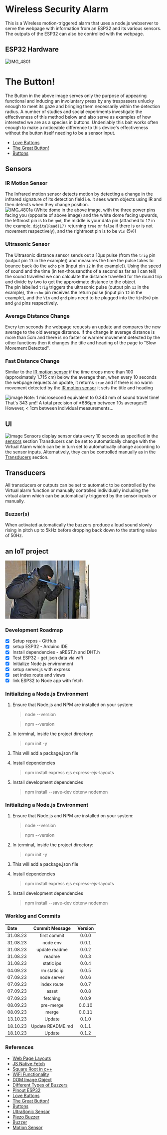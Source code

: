 # Wireless Security Alarm
This is a Wireless motion-triggered alarm that uses a node.js webserver to serve the webpage with information from an ESP32 and its various sensors. The outputs of the ESP32 can also be controlled with the webpage. 
## ESP32 Hardware
![IMG_4801](https://github.com/Fukushima299792458/IoT-Weather/assets/132644178/8d4f013f-bea6-4465-b910-f30d38808d28)
# The Button!  
The Button in the above image serves only the purpose of appearing functional and inducing an involuntary press by any trespassers unlucky enough to meet its gaze and bringing them necessarily within the detection radius.
A number of studies and social experiments investigate the effectiveness of this method below and also serve as examples of how interested we are as a species in buttons. Undeniably this bait works often enough to make a noticeable difference to this device's effectiveness without the button itself needing to be a sensor input.
- [Love Buttons](https://techcrunch.com/2018/03/20/researchers-find-the-best-way-to-press-a-button/)
- [The Great Button!](https://www.vox.com/2015/4/10/8383165/reddit-button-explained)
- [Buttons](https://www.talkbass.com/threads/the-psychology-of-button-pushing-and-effective-responses-to-it.1319409/#:~:text=My%20opinion%20on%20this%20is,does%20the%20same%20to%20them.) 


## Sensors
### IR Motion Sensor
The Infrared motion sensor detects motion by detecting a change in the infrared signature of its detection field i.e. it sees warm objects using IR and then detects when they change position.  
![IMG_4801a](https://github.com/Fukushima299792458/IoT-Weather/assets/132644178/a8ae80d4-ae6d-4876-ac03-aa26b792de73)
(White dome in the above image, with the three power pins facing you (opposite of above image) and the white dome facing upwards, the leftmost pin is to be `gnd`, the middle is your data pin (attached to `17` in the example. `digitalRead(17)` returning `true` or `false` if there is or is not movement respectively), and the rightmost pin is to be `Vin` (5v))



### Ultrasonic Sensor
The Ultrasonic distance sensor sends out a 10µs pulse (from the `trig` pin (output pin `13` in the example)) and measures the time the pulse takes to bounce back (to the `echo` pin (input pin `12` in the example)). Using the speed of sound and the time (in ten-thousandths of a second as far as I can tell) the sound travelled we can calculate the distance travelled for the round trip and divide by two to get the approximate distance to the object.  
The pin labelled `trig` triggers the ultrasonic pulse (output pin `13` in the example), the `echo` pin receives the return pulse (input pin `12` in the example), and the `Vin` and `gnd` pins need to be plugged into the `Vin`(5v) pin and `gnd` pins respectively.  
  
### Average Distance Change
Every ten seconds the webpage requests an update and compares the new average to the old average distance. If the change in average distance is more than 5cm and there is no faster or warmer movement detected by the other functions then it changes the title and heading of the page to "Slow Movement Detected".  
  
### Fast Distance Change
Similar to the [IR motion sensor](https://github.com/Fukushima299792458/IoT-Weather/edit/main/README.md#ir-motion-sensor) if the time drops more than 100 (approximately 1.715 cm) below the average then, when every 10 seconds the webpage requests an update, it returns `true` and if there is no warm movement detected by the [IR motion sensor](https://github.com/Fukushima299792458/IoT-Weather/edit/main/README.md#ir-motion-sensor) it sets the title and heading  
  
![image](https://github.com/Fukushima299792458/IoT-Weather/assets/132644178/fa0f9c99-21d5-441e-938c-dc867a74a01c)
Note: 1 microsecond equivalent to 0.343 mm of sound travel time! That's 343 µm!! A total precision of ±686µm between 10s averages!!! However, < 1cm between individual measurements...


## UI
![image](https://github.com/Fukushima299792458/IoT-Weather/assets/132644178/7fd9b3ad-588a-45cd-a63b-b281a4c887b7)
Sensors display sensor data every 10 seconds as specified in the [sensors](https://github.com/Fukushima299792458/IoT-Weather/edit/main/README.md#sensors) section
Transducers can be set to automatically change with the Virtual Alarm which can be in turn set to automatically change according to the sensor inputs. Alternatively, they can be controlled manually as in the [Transducers](https://github.com/Fukushima299792458/IoT-Weather/edit/main/README.md#transducers) section. 

## Transducers
All transducers or outputs can be set to automatic to be controlled by the Virtual alarm function or manually controlled individually including the virtual alarm which can be automatically triggered by the sensor inputs or manually. 
### Buzzer(s)
When activated automatically the buzzers produce a loud sound slowly rising in pitch up to 5kHz before dropping back down to the starting value of 50Hz.  

## an IoT project

![stealing](CoreStuff/public/assets/stealing.jpg)

### Development Roadmap

- [x] Setup repos - GitHub
- [x] setup ESP32 - Arduino IDE
- [x] Install dependencies - aREST.h and DHT.h
- [x] Test ESP32 - get json data via wifi
- [x] Initialize Node.js environment
- [x] setup server.js with express
- [x] set index route and views
- [x] link ESP32 to Node app with fetch

### Initializing a Node.js Environment

1. Ensure that Node.js and NPM are installed on your system:
    > node --version

    > npm --version

2. In terminal, inside the project directory:
    > npm init -y

3. This will add a package.json file

4. Install dependencies
    > npm install express ejs express-ejs-layouts

5. Install development dependencies
    > npm install --save-dev dotenv nodemon


### Initializing a Node.js Environment

1. Ensure that Node.js and NPM are installed on your system:
    > node --version

    > npm --version

2. In terminal, inside the project directory:
    > npm init -y

3. This will add a package.json file

4. Install dependencies
    > npm install express ejs express-ejs-layouts

5. Install development dependencies
    > npm install --save-dev dotenv nodemon

### Worklog and Commits

Date | Commit Message | Version
:-----|:----------------:|:--------:
31.08.23 | first commit | 0.0.0
31.08.23 | node env | 0.0.1
31.08.23 | update readme | 0.0.2
31.08.23 | readme | 0.0.3
31.08.23 | static ips | 0.0.4
04.09.23 | rm static ip | 0.0.5
07.09.23 | node server | 0.0.6
07.09.23 | index route | 0.0.7
07.09.23 | asset | 0.0.8
07.09.23 | fetching | 0.0.9
08.09.23 | pre-merge | 0.0.10
08.09.23 | merge | 0.0.11
13.10.23 | Update | 0.1.0
18.10.23 | Update README.md | 0.1.1
18.10.23 | Update | 0.1.2





### References
- [Web Page Layouts](https://www.youtube.com/watch?v=3C_22eBWpjg)
- [JS Native Fetch](https://www.youtube.com/watch?v=MBqS1kYzwTc)
- [Square Root in c++](https://www.scaler.com/topics/sqrt-in-cpp/)
- [WiFi Functionality](https://randomnerdtutorials.com/esp32-useful-wi-fi-functions-arduino/)
- [DOM Image Object](https://www.w3schools.com/jsref/dom_obj_image.asp)
- [Different Types of Buzzers](https://emariete.com/en/buzzer-active-or-passive-buzzer-for-arduino-esp8266-nodemcu-esp32-etc/)
- [Pinout ESP32](https://circuits4you.com/wp-content/uploads/2018/12/ESP32-Pinout.jpg)
- [Love Buttons](https://techcrunch.com/2018/03/20/researchers-find-the-best-way-to-press-a-button/)
- [The Great Button!](https://www.vox.com/2015/4/10/8383165/reddit-button-explained)
- [Buttons](https://www.talkbass.com/threads/the-psychology-of-button-pushing-and-effective-responses-to-it.1319409/#:~:text=My%20opinion%20on%20this%20is,does%20the%20same%20to%20them.)
- [UltraSonic Sensor](https://esp32io.com/tutorials/esp32-ultrasonic-sensor#google_vignette)
- [Piezo Buzzer](https://esp32io.com/tutorials/esp32-piezo-buzzer)
- [Buzzer](https://esp32io.com/tutorials/esp32-buzzer)
- [Motion Sensor](https://esp32io.com/tutorials/esp32-motion-sensor)


